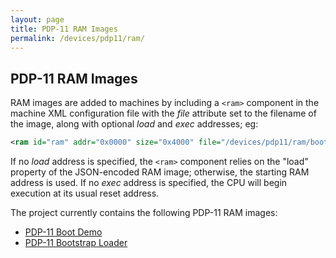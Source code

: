 ```yaml
---
layout: page
title: PDP-11 RAM Images
permalink: /devices/pdp11/ram/
---
```


PDP-11 RAM Images
-----------------

RAM images are added to machines by including a `<ram>` component in the machine XML configuration file
with the *file* attribute set to the filename of the image, along with optional *load* and *exec* addresses; eg:

```xml
<ram id="ram" addr="0x0000" size="0x4000" file="/devices/pdp11/ram/bootstrap/bootstrap.json" load="0x3FE4" exec="0x3FE4"/>
```

If no *load* address is specified, the `<ram>` component relies on the "load" property of the JSON-encoded RAM image;
otherwise, the starting RAM address is used.  If no *exec* address is specified, the CPU will begin execution at its usual
reset address.

The project currently contains the following PDP-11 RAM images:

* [PDP-11 Boot Demo](bootdemo/)
* [PDP-11 Bootstrap Loader](bootstrap/)
